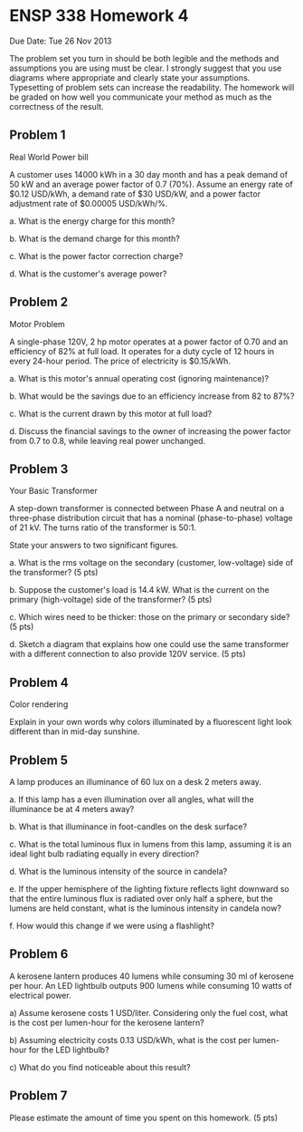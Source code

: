 # ENSP 338 Homework 4

Due Date:  Tue 26 Nov 2013

The problem set you turn in should be both legible and the methods and
assumptions you are using must be clear.  I strongly suggest that you
use diagrams where appropriate and clearly state your assumptions.
Typesetting of problem sets can increase the readability.  The homework
will be graded on how well you communicate your method as much as the
correctness of the result.



## Problem 1

Real World Power bill


A customer uses 14000 kWh in a 30 day month and has a peak demand of 50 kW and an
average power factor of 0.7 (70%).  Assume an energy rate of $0.12 USD/kWh, a
demand rate of $30 USD/kW, and a power factor adjustment rate of
$0.00005 USD/kWh/%.

a. What is the energy charge for this month?

b. What is the demand charge for this month?

c. What is the power factor correction charge?

d. What is the customer's average power?


## Problem 2

Motor Problem

A single-phase 120V, 2 hp motor operates at a power factor of 0.70 and
an efficiency of 82% at full load.  It operates for a duty cycle of 12
hours in every 24-hour period.  The price of electricity is $0.15/kWh.

a. What is this motor's annual operating cost (ignoring maintenance)?

b. What would be the savings due to an efficiency increase from 82 to 87%?

c. What is the current drawn by this motor at full load?

d. Discuss the financial savings to the owner of increasing the power
factor from 0.7 to 0.8, while leaving real power unchanged.


## Problem 3

Your Basic Transformer

A step-down transformer is connected between Phase A and neutral on a
three-phase distribution circuit that has a nominal (phase-to-phase)
voltage of 21 kV.  The turns ratio of the transformer is 50:1.

State your answers to two significant figures.

a. What is the rms voltage on the secondary (customer, low-voltage)
side of the transformer? (5 pts)

b. Suppose the customer's load is 14.4 kW.  What is the current on the
primary (high-voltage) side of the transformer? (5 pts)

c. Which wires need to be thicker: those on the primary or secondary
side? (5 pts)

d. Sketch a diagram that explains how one could use the same transformer
with a different connection to also provide 120V service. (5 pts)


## Problem 4

Color rendering

Explain in your own words why colors illuminated by a fluorescent light
look different than in mid-day sunshine.

## Problem 5

A lamp produces an illuminance of 60 lux on a desk 2 meters away.

a. If this lamp has a even illumination over all angles, what will the
illuminance be at 4 meters away?

b. What is that illuminance in foot-candles on the desk surface?

c. What is the total luminous flux in lumens from this lamp, assuming it
is an ideal light bulb radiating equally in every direction?

d. What is the luminous intensity of the source in candela?

e. If the upper hemisphere of the lighting fixture reflects light
downward so that the entire luminous flux is radiated over only half a
sphere, but the lumens are held constant, what is the luminous intensity
in candela now?

f. How would this change if we were using a flashlight?


## Problem 6

A kerosene lantern produces 40 lumens while consuming 30 ml of kerosene
per hour.  An LED lightbulb outputs 900 lumens while consuming 10 watts
of electrical power.

a) Assume kerosene costs 1 USD/liter.  Considering only the fuel cost,
what is the cost per lumen-hour for the kerosene lantern?

b) Assuming electricity costs 0.13 USD/kWh, what is the cost per
lumen-hour for the LED lightbulb?

c) What do you find noticeable about this result?

<!--
- mills, offgrid-lighting.pdf
- efficacy of around 500 lumen-hours per liter
-->

## Problem 7

Please estimate the amount of time you spent on this homework. (5 pts)


